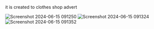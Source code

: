 it is created to  clothes shop advert


![Screenshot 2024-06-15 091250](https://github.com/biniman4/first_launch/assets/129397501/4a81c4a5-c121-440f-b92f-271bc625578c)
![Screenshot 2024-06-15 091324](https://github.com/biniman4/first_launch/assets/129397501/0b0b67bf-6c94-4ef2-af88-abb70c55a9d3)
![Screenshot 2024-06-15 091352](https://github.com/biniman4/first_launch/assets/129397501/791be801-e111-434c-9fea-c0677eacce52)
